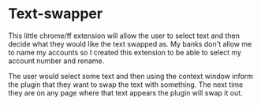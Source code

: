 # Text-swapper

This little chrome/ff extension will allow the user to select text and then decide what they would like the text swapped as.  My banks don't allow me to name my accounts so I created this extension to be able to select my account number and rename.

The user would select some text and then using the context window inform the plugin that they want to swap the text with something.  The next time they are on any page where that text appears the plugin will swap it out.
